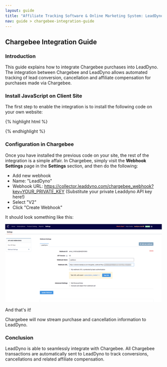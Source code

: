 ```yaml
---
layout: guide
title: "Affiliate Tracking Software & Online Marketing System: LeadDyno"
nav: guide > chargebee-integration-guide
---
```


## Chargebee Integration Guide

### Introduction

This guide explains how to integrate Chargebee purchases into LeadDyno. The integration
between Chargebee and LeadDyno allows automated tracking of lead conversion, cancellation and affiliate compensation
for purchases made via Chargebee.

### Install JavaScript on Client Site

The first step to enable the integration is to install the following code on your own website:

{% highlight html %}
<script>
  LeadDyno.key="YOUR PUBLIC KEY"; // public LeadDyno API key
  LeadDyno.recordVisit();
  LeadDyno.autoWatch();
  LeadDyno.initChargebee(); // <-- updates all chargebee links with tracking id
</script>
{% endhighlight %}


### Configuration in Chargebee

Once you have installed the previous code on your site, the rest of the integration is a simple affair.
In Chargebee, simply visit the **Webhook Settings** page in the **Settings** section, and then do the following:


* Add new webhook
* Name: "LeadDyno"
* Webhook URL: https://collector.leaddyno.com/chargebee_webhook?key=YOUR_PRIVATE_KEY (Substitute your private Leaddyno API key here!)
* Select "V2"
* Click "Create Webhook"

It should look something like this:

![Chargebee Webhook Settings](/img/chargebee.png)

And that's it!  

Chargebee will now stream purchase and cancellation information to LeadDyno.

### Conclusion

LeadDyno is able to seamlessly integrate with Chargebee. All Chargebee transactions are automatically sent to LeadDyno to track conversions,
cancellations and related affiliate compensation.

